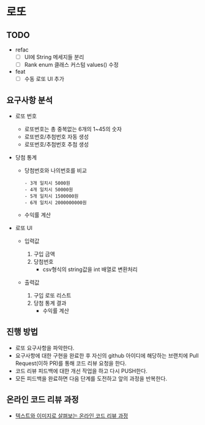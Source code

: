 # 로또

## TODO
* refac
    - [ ] UI에 String 메세지들 분리
    - [ ] Rank enum 클래스 커스텀 values() 수정
* feat
    - [ ] 수동 로또 UI 추가

## 요구사항 분석
* 로또 번호
  - 로또번호는 총 중복없는 6개의 1~45의 숫자
  - 로또번호/추첨번호 자동 생성
  - 로또번호/추첨번호 추첨 생성

* 당첨 통계
    - 당첨번호와 나의번호를 비교
         ```
         - 3개 일치시 5000원
         - 4개 일치시 50000원
         - 5개 일치시 1500000원
         - 6개 일치시 2000000000원
         ```

    - 수익률 계산

* 로또 UI
  - 입력값 
    1) 구입 금액
    2) 당첨번호
        - csv형식의 string값을 int 배열로 변환처리 
    
  - 출력값
    1) 구입 로또 리스트
    2) 당첨 통계 결과
        - 수익률 계산

## 진행 방법
* 로또 요구사항을 파악한다.
* 요구사항에 대한 구현을 완료한 후 자신의 github 아이디에 해당하는 브랜치에 Pull Request(이하 PR)를 통해 코드 리뷰 요청을 한다.
* 코드 리뷰 피드백에 대한 개선 작업을 하고 다시 PUSH한다.
* 모든 피드백을 완료하면 다음 단계를 도전하고 앞의 과정을 반복한다.

## 온라인 코드 리뷰 과정
* [텍스트와 이미지로 살펴보는 온라인 코드 리뷰 과정](https://github.com/next-step/nextstep-docs/tree/master/codereview)